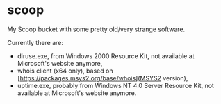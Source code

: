 # scoop

My Scoop bucket with some pretty old/very strange software.

Currently there are:

* diruse.exe, from Windows 2000 Resource Kit, not available at Microsoft's website anymore,
* whois client (x64 only), based on [https://packages.msys2.org/base/whois](MSYS2 version),
* uptime.exe, probably from Windows NT 4.0 Server Resource Kit, not available at Microsoft's website anymore.
